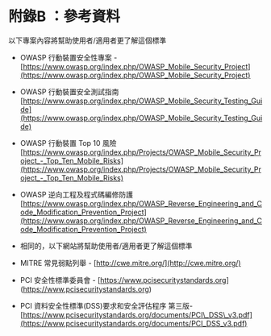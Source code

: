 # 附錄B ：參考資料 
以下專案內容將幫助使用者/適用者更了解這個標準
- OWASP 行動裝置安全性專案 - [https://www.owasp.org/index.php/OWASP_Mobile_Security_Project](https://www.owasp.org/index.php/OWASP_Mobile_Security_Project)
- OWASP 行動裝置安全測試指南
[https://www.owasp.org/index.php/OWASP_Mobile_Security_Testing_Guide](https://www.owasp.org/index.php/OWASP_Mobile_Security_Testing_Guide)
- OWASP 行動裝置 Top 10 風險
 [https://www.owasp.org/index.php/Projects/OWASP_Mobile_Security_Project_-_Top_Ten_Mobile_Risks](https://www.owasp.org/index.php/Projects/OWASP_Mobile_Security_Project_-_Top_Ten_Mobile_Risks)
- OWASP 逆向工程及程式碼編修防護
[https://www.owasp.org/index.php/OWASP_Reverse_Engineering_and_Code_Modification_Prevention_Project](https://www.owasp.org/index.php/OWASP_Reverse_Engineering_and_Code_Modification_Prevention_Project)

- 相同的，以下網站將幫助使用者/適用者更了解這個標準
- MITRE 常見弱點列舉 - [http://cwe.mitre.org/](http://cwe.mitre.org/)
- PCI 安全性標準委員會 - [https://www.pcisecuritystandards.org]
(https://www.pcisecuritystandards.org)
- PCI 資料安全性標準(DSS)要求和安全評估程序 第三版- [https://www.pcisecuritystandards.org/documents/PCI\_DSS\_v3.pdf](https://www.pcisecuritystandards.org/documents/PCI_DSS_v3.pdf)